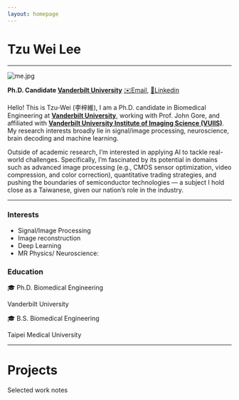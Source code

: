 ```yaml
---
layout: homepage
---
```



# Tzu Wei Lee

---

![me.jpg](me.jpg)

**Ph.D. Candidate
[Vanderbilt University](https://www.vanderbilt.edu/)**
[✉️Email](https://www.notion.so/How-to-ask-a-professor-to-be-on-your-committee-6ec766b939844f05946d00ddf5842999?pvs=21), [💼Linkedin](https://www.linkedin.com/in/weileevandy/)

Hello! This is Tzu-Wei (李梓維), I am a Ph.D. candidate in Biomedical Engineering at [**Vanderbilt University**](https://www.vanderbilt.edu/), working with Prof. John Gore, and affiliated with [**Vanderbilt University Institute of Imaging Science (VUIIS)**](https://www.vumc.org/vuiis/welcome). My research interests broadly lie in signal/image processing, neuroscience, brain decoding and machine learning.

Outside of academic research, I’m interested in applying AI to tackle real-world challenges. Specifically, I’m fascinated by its potential in domains such as advanced image processing (e.g., CMOS sensor optimization, video compression, and color correction), quantitative trading strategies, and pushing the boundaries of semiconductor technologies — a subject I hold close as a Taiwanese, given our nation’s role in the industry.

---

### Interests

- Signal/Image Processing
- Image reconstruction
- Deep Learning
- MR Physics/ Neuroscience:

### Education

🎓 Ph.D. Biomedical Engineering

Vanderbilt University

🎓 B.S. Biomedical Engineering

Taipei Medical University

---

# Projects

Selected work notes

